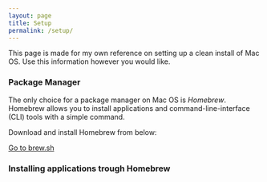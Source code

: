 ```yaml
---
layout: page
title: Setup 
permalink: /setup/
---
```


This page is made for my own reference on setting up a clean install of Mac OS.
Use this information however you would like. 

### Package Manager

The only choice for a package manager on Mac OS is *Homebrew*. Homebrew allows
you to install applications and command-line-interface (CLI) tools with
a simple command. 

Download and install Homebrew from below: 

[Go to brew.sh](https://brew.sh)

### Installing applications trough Homebrew


